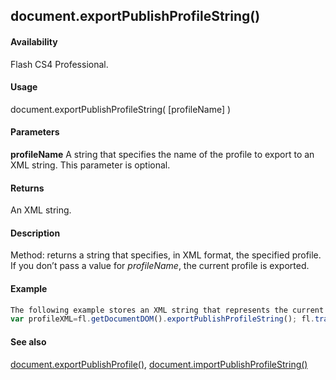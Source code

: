 ## document.exportPublishProfileString()

#### Availability

Flash CS4 Professional.

#### Usage

document.exportPublishProfileString( \[profileName\] )

#### Parameters

**profileName** A string that specifies the name of the profile to export to an XML string. This parameter is optional.

#### Returns

An XML string.

#### Description

Method: returns a string that specifies, in XML format, the specified profile. If you don’t pass a value for *profileName*, the current profile is exported.

#### Example

```javascript
The following example stores an XML string that represents the current profile in a variable named profileXML and then displays it in the Output panel:
var profileXML=fl.getDocumentDOM().exportPublishProfileString(); fl.trace(profileXML);

```
#### See also

[document.exportPublishProfile()](#_bookmark190), [document.importPublishProfileString()](#_bookmark227)
